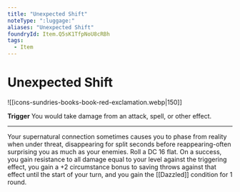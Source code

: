 ```yaml
---
title: "Unexpected Shift"
noteType: ":luggage:"
aliases: "Unexpected Shift"
foundryId: Item.Q5sK1TfpNoU8cRBh
tags:
  - Item
---
```


# Unexpected Shift
![[icons-sundries-books-book-red-exclamation.webp|150]]

**Trigger** You would take damage from an attack, spell, or other effect.

* * *

Your supernatural connection sometimes causes you to phase from reality when under threat, disappearing for split seconds before reappearing-often surprising you as much as your enemies. Roll a DC 16 flat. On a success, you gain resistance to all damage equal to your level against the triggering effect, you gain a +2 circumstance bonus to saving throws against that effect until the start of your turn, and you gain the [[Dazzled]] condition for 1 round.
